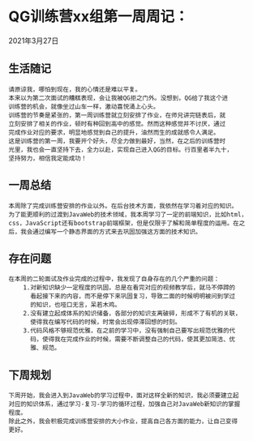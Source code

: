 # QG训练营xx组第一周周记：
2021年3月27日

## 生活随记
	请原谅我，哪怕到现在，我的心情还是难以平复。
	本来以为第二次面试的糟糕表现，会让我被QG拒之门外。没想到，QG给了我这个进
	训练营的机会，就像坐过山车一样，激动喜悦涌上心头。
	训练营的节奏是紧张的，第一周训练营就立刻安排了作业，在师兄讲完链表后，就
	立刻安排了相关的作业，顿时有种回到高中的感觉。然而这种感觉并不讨厌，通过
	完成作业对应的要求，明显地感觉到自己的提升，油然而生的成就感令人满足。
	这是训练营的第一周，我要开个好头，尽全力做到最好，当然，在之后的训练营时
	光里，我也会一直坚持下去，全力以赴，实现自己进入QG的目标。行百里者半九十，
	坚持努力，相信我定能成功！
	
## 一周总结
	本周除了完成训练营安排的作业以外。在后台技术方面，我依然在学习着对应的知识。
	为了能更顺利的过渡到JavaWeb的技术领域，我本周学习了一定的前端知识，比如html，
	css，JavaScript还有bootstrap前端框架，但是仅限于了解和简单程度的运用。在之
	后，我会通过编写一个静态界面的方式来去巩固加强这方面的技术知识。


## 存在问题
	在本周的二轮面试及作业完成的过程中，我发现了自身存在的几个严重的问题：
		1.对新知识缺少一定程度的巩固，总是在看完对应的视频教学后，就马不停蹄的
	  	  看起接下来的内容，而不是停下来巩固复习，导致二面的时候明明被问到学过
		  的知识，也哑口无言，呆若木鸡。
		2.没有建立起成体系的知识储备，各部分的知识支离破碎，形成不了有机的关联，
		  使得我在编写代码的时候，时常会出现停滞回想的时刻。
		3.代码风格不够规范优雅，在之前的学习中，没有强制自己要写出规范优雅的代
		  码，使得我在完成作业的时候，需要不断调整自己的代码，使其更加简洁、优
		  雅、规范。

## 下周规划
	下周开始，我会进入到JavaWeb的学习过程中，面对这样全新的知识，我必须要建立起
	对应的知识体系，通过学习-复习-学习的循环过程，加强自己对JavaWeb新知识的掌握
	程度。
	除此之外，我会积极完成训练营安排的大小作业，提高自己各方面的能力，让自己变得
	更好。
		

